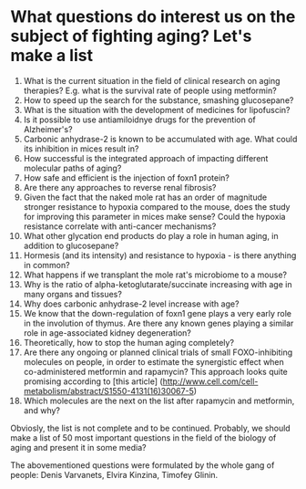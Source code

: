 # What questions do interest us on the subject of fighting aging? Let's make a list

1. What is the current situation in the field of clinical research on aging therapies? E.g. what is the survival rate of people using metformin?
2. How to speed up the search for the substance, smashing glucosepane?
3. What is the situation with the development of medicines for lipofuscin?
4. Is it possible to use antiamiloidnye drugs for the prevention of Alzheimer's?
5. Carbonic anhydrase-2 is known to be accumulated with age. What could its inhibition in mices result in?
6. How successful is the integrated approach of impacting different molecular paths of aging?
7. How safe and efficient is the injection of foxn1 protein?
8. Are there any approaches to reverse renal fibrosis?
9. Given the fact that the naked mole rat has an order of magnitude stronger resistance to hypoxia compared to the mouse, does the study for improving this parameter in mices make sense? Could the hypoxia resistance correlate with anti-cancer mechanisms?
10. What other glycation end products do play a role in human aging, in addition to glucosepane?
11. Hormesis (and its intensity) and resistance to hypoxia - is there anything in common?
12. What happens if we transplant the mole rat's microbiome to a mouse?
13. Why is the ratio of alpha-ketoglutarate/succinate increasing with age in many organs and tissues?
14. Why does carbonic anhydrase-2 level increase with age?
15. We know that the down-regulation of foxn1 gene plays a very early role in the involution of thymus. Are there any known genes playing a similar role in age-associated kidney degeneration?
16. Theoretically, how to stop the human aging completely?
17. Are there any ongoing or planned clinical trials of small FOXO-inhibiting molecules on people, in order to estimate the synergistic effect when co-administered metformin and rapamycin? This approach looks quite promising according to [this article] (http://www.cell.com/cell-metabolism/abstract/S1550-4131(16)30067-5)
18. Which molecules are the next on the list after rapamycin and metformin, and why?

Obviosly, the list is not complete and to be continued. Probably, we should make a list of 50 most important questions in the field of the biology of aging and present it in some media?

The abovementioned questions were formulated by the whole gang of people: Denis Varvanets, Elvira Kinzina, Timofey Glinin.
